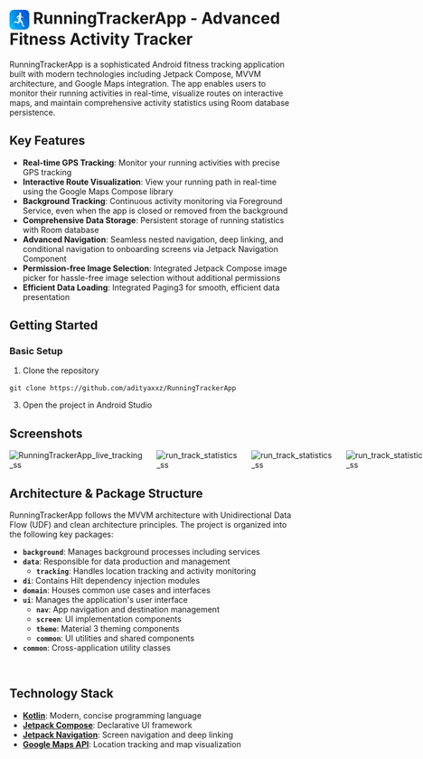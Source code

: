 <h1>
  <img src="appicon.png" alt="Logo" style="height:35px; vertical-align: middle;">
  RunningTrackerApp - Advanced Fitness Activity Tracker
</h1>


RunningTrackerApp is a sophisticated Android fitness tracking application built with modern technologies including Jetpack Compose, MVVM architecture, and Google Maps integration. The app enables users to monitor their running activities in real-time, visualize routes on interactive maps, and maintain comprehensive activity statistics using Room database persistence.


## Key Features

- **Real-time GPS Tracking**: Monitor your running activities with precise GPS tracking
- **Interactive Route Visualization**: View your running path in real-time using the Google Maps Compose library
- **Background Tracking**: Continuous activity monitoring via Foreground Service, even when the app is closed or removed from the background
- **Comprehensive Data Storage**: Persistent storage of running statistics with Room database
- **Advanced Navigation**: Seamless nested navigation, deep linking, and conditional navigation to onboarding screens via Jetpack Navigation Component
- **Permission-free Image Selection**: Integrated Jetpack Compose image picker for hassle-free image selection without additional permissions
- **Efficient Data Loading**: Integrated Paging3 for smooth, efficient data presentation

## Getting Started

### Basic Setup
1. Clone the repository
```
git clone https://github.com/adityaxxz/RunningTrackerApp
```
3. Open the project in Android Studio

<!-- ### Google Maps Integration (Optional)
The core tracking functionality works without Maps integration, but for the full experience:

1. Obtain a Google Maps API key following the official [guide](https://developers.google.com/maps/documentation/android-sdk/get-api-key)
2. Open the `local.properties` file
3. Add your API key:
   ```
   MAPS_API_KEY=your_maps_api_key
   ``` -->

## Screenshots

<div style="display: flex; gap: 20px;">
  <img src="./ss/ss1.png" alt="RunningTrackerApp_live_tracking_ss" width="325px">
  <img src="./ss/ss3.png" alt="run_track_statistics_ss" width="300px">
  <img src="./ss/ss4.png" alt="run_track_statistics_ss" width="300px">
  <img src="./ss/ss5.png" alt="run_track_statistics_ss" width="300px">
</div>

## Architecture & Package Structure

RunningTrackerApp follows the MVVM architecture with Unidirectional Data Flow (UDF) and clean architecture principles. The project is organized into the following key packages:

* **`background`**: Manages background processes including services
* **`data`**: Responsible for data production and management
    * **`tracking`**: Handles location tracking and activity monitoring
* **`di`**: Contains Hilt dependency injection modules
* **`domain`**: Houses common use cases and interfaces
* **`ui`**: Manages the application's user interface
    * **`nav`**: App navigation and destination management
    * **`screen`**: UI implementation components
    * **`theme`**: Material 3 theming components
    * **`common`**: UI utilities and shared components
* **`common`**: Cross-application utility classes

<img src="" alt="" width="400px">


## Technology Stack

- **[Kotlin](https://kotlinlang.org/)**: Modern, concise programming language
- **[Jetpack Compose](https://developer.android.com/jetpack/compose)**: Declarative UI framework
- **[Jetpack Navigation](https://developer.android.com/jetpack/compose/navigation)**: Screen navigation and deep linking
- **[Google Maps API](https://developers.google.com/maps/documentation/android-sdk)**: Location tracking and map visualization
